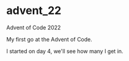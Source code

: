 # advent_22
Advent of Code 2022

My first go at the Advent of Code.

I started on day 4, we'll see how many I get in.
